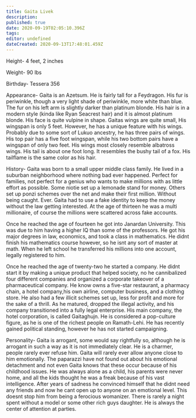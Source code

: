 ```yaml
---
title: Gaita Livek
description: 
published: true
date: 2020-09-19T02:05:10.396Z
tags: 
editor: undefined
dateCreated: 2020-09-13T17:48:01.459Z
---
```


Height- 4 feet, 2 inches

Weight- 90 lbs

Birthday- Tessera 356

Appearance- Gaita is an Azetsum. He is fairly tall for a Feydragon. His fur is periwinkle, though a very light shade of periwinkle, more white than blue. The fur on his left arm is slightly darker than platinum blonde. His hair is in a modern style (kinda like Ryan Seacrest hair) and it is almost platinum blonde. His face is quite vulpine in shape. Gaitas wings are quite small, His wingspan is only 5 feet. However, he has a unique feature with his wings. Probably due to some sort of Lukuo ancestry, he has three pairs of wings. His top pair has a five foot wingspan, while his two bottom pairs have a wingspan of only two feet. His wings most closely resemble albatross wings. His tail is about one foot long. It resembles the bushy tail of a fox. His tailflame is the same color as his hair.

History- Gaita was born to a small upper middle class family. He lived in a suburban neighborhood where nothing bad ever happened. Perfect for families, not perfect for a genius who wants to make millions with as little effort as possible. Some niotie set up a lemonade stand for money. Others set up ponzi schemes over the net and make their first million. Without being caught. Ever. Gaita had to use a fake identity to keep the money without the law getting interested. At the age of thirteen he was a multi millionaire, of course the millions were scattered across fake accounts.

Once he reached the age of fourteen he got into Janardan University. This was due to him having a higher IQ than some of the professors. He got his major degrees in law, economics, and took a class in mathematics. He didnt finish his mathematics course however, so he isnt any sort of master at math. When he left school he transferred his millions into one account, legally registered to him.

Once he reached the age of twenty-two he started a company. He didnt start it by making a unique product that helped society, no he cannibalized four different companies and organized a corporate takeover of a pharmaceutical company. He know owns a five-star restaurant, a pharmacy chain, a hotel company,his own airline, computer business, and a clothing store. He also had a few illicit schemes set up, less for profit and more for the sake of a thrill. As he matured, dropped the illegal activity, and his company transitioned into a fully legal enterprise. His main company, the hotel corporation, is called Gaitaghujn. He is considered a pop-culture figure, as he is one of the richest people on Ramath-Lehi. He has recently gained political standing, however he has not started campaigning.

Personality- Gaita is arrogant, some would say rightfully so, although he is arrogant in such a way as it is not immediately clear. He is a charmer, people rarely ever refuse him. Gaita will rarely ever allow anyone close to him emotionally. The paparazzi have not found out about his emotional detachment and not even Gaita knows that these occur because of his childhood issues. He was always alone as a child, his parents were never home, and all the kids thought he was a freak because of his vast intelligence. After years of sadness he convinced himself that he didnt need any friends and now he cant open up to anyone on an emotional level. This doesnt stop him from being a ferocious womanizer. There is rarely a night spent without a model or some other rich guys daughter. He is always the center of attention at parties.